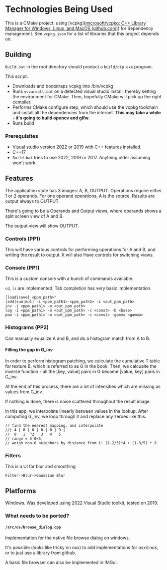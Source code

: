 # Technologies Being Used
This is a CMake project, using [vcpkg]([microsoft/vcpkg: C++ Library Manager for Windows, Linux, and MacOS (github.com)](https://github.com/microsoft/vcpkg)) for dependency management. See `vcpkg.json` for a list of libraries that this project depends on. 

## Building
`Build.bat` in the root directory should product a `build/dip.exe` program. 

This script:
* Downloads and bootstraps vcpkg into /bin/vcpkg
* Runs `vcvarsall.bat` on a detected visual studio install, thereby setting the environment for CMake. Then, hopefully CMake will pick up the right compiler. 
* Performs CMake configure step, which should use the vcpkg toolchain and install all the dependencies from the internet. **This may take a while - it's going to build opencv and glfw**.
* Runs build
### Prerequisites
* Visual studio version 2022 or 2019 with C++ features installed.
* C++17
* `Build.bat` tries to use 2022, 2019 or 2017. Anything older assuming won't work.

## Features

The application state has 3 images: A, B, OUTPUT. Operations require either 1 or 2 operands.
For one operand operations, A is the source.
Results are output always to OUTPUT. 

There's going to be a Operands and Output views, where  operands shows a split screen view of A and B.

The output view will show OUTPUT. 

### Controls (PP1)

This will have various controls for performing operations for A and B, and writing the result to output. 
It will also Have controls for switching views. 

### Console (PP1)

This is a custom console with a bunch of commands available.

`cd`, `ls` are implemented. Tab completion has very basic implementation.

```
[load|save] <ppm_path>"
[add|sum|mul] -i <ppm_path1> <ppm_path2> -i <out_ppm_path>
inv -i <ppm_path1> -o <out_ppm_path>
log -i <ppm_path1> -o <out_ppm_path> -c <const> -b <base>
pow -i <ppm_path1> -o <out_ppm_path> -c <const> -gamma <gamma>
 ```

### Histograms (PP2)

Can manually equalize A and B, and do a histogram match from A to B.

#### Filling the gap in G_inv

In order to perform histogram patching, we calculate the cumulative T table for texture B,
which is referred to as G in the book. Then, we calcualte the inverse function - all the
[key, value] pairs in G become [value, key] paris in G_inv. 

At the end of this process, there are a lot of intensities which are missing as values from G_inv. 

If nothing is done, there is noise scattered throughout the result image.

In this app, we interpolate linearly between values in the lookup. After computing G_inv, 
we loop through it and replace any zeroes like this:

```
// find the nearest mapping, and interpolate
//| 4 | 0 | 0 | 0 | 0 | 9 |
//  0   1  ^2   3   4   5
// range = 5-0=5, 
// weigh non-0 neighbors by distance from i: (1-2/5)*4 + (1-3/5) * 9
```



### Filters

This is a UI for blur and smoothing

```
Filter->Blur->Gaussian Blur
```


## Platforms
Windows. 
Was developed using 2022 Visual Studio toolkit, tested on 2019. 
### What needs to be ported?
#### `/src/os/browse_dialog.cpp`
Implementation for the native file browse dialog on windows. 

It's possible (looks like tricky on osx) to add implementations for osx/linux, or to just use a library from  github.

A basic file browser can also be implemented in IMGui.